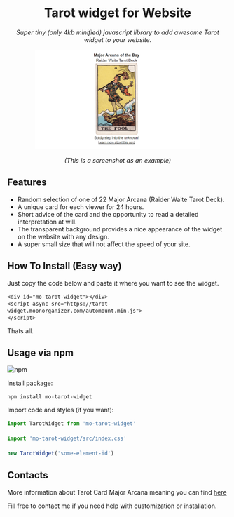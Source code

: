 <h1 align="center">Tarot widget for Website</h1>
<p align="center"><i>Super tiny (only 4kb minified) javascript library to add awesome Tarot widget to your website. </i></p>
<p align="center">
  <img src="https://github.com/g00dv1n/mo-tarot-widget/raw/master/screenshots/tarot-widget-example.png?raw=true" alt="Tarot widget for website" style="max-width:75%;">
</p>
<p align="center"><i>(This is a screenshot as an example)</i></p>

## Features
* Random selection of one of 22 Major Arcana (Raider Waite Tarot Deck).
* A unique card for each viewer for 24 hours.
* Short advice of the card and the opportunity to read a detailed interpretation at will.
* The transparent background provides a nice appearance of the widget on the website with any design.
* A super small size that will not affect the speed of your site.

## How To Install (Easy way)
Just copy the code below and paste it where you want to see the widget.

```
<div id="mo-tarot-widget"></div>
<script async src="https://tarot-widget.moonorganizer.com/automount.min.js">
</script>
```
Thats all.

## Usage via npm

![npm](https://img.shields.io/npm/dm/mo-tarot-widget?style=flat-square)

Install package:

```
npm install mo-tarot-widget
```
Import code and styles (if you want):
```javascript
import TarotWidget from 'mo-tarot-widget'

import 'mo-tarot-widget/src/index.css'

new TarotWidget('some-element-id')
```

## Contacts
More information about Tarot Card Major Arcana meaning you can find [here](https://moonorganizer.com/en/tarot-card-major-arcana-meaning/)

Fill free to contact me if you need help with customization or installation.
